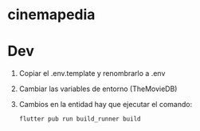 # cinemapedia

# Dev

1. Copiar el .env.template y renombrarlo a .env
2. Cambiar las variables de entorno (TheMovieDB)

3. Cambios en la entidad hay que ejecutar el comando:
   ```
   flutter pub run build_runner build

   ``` 
